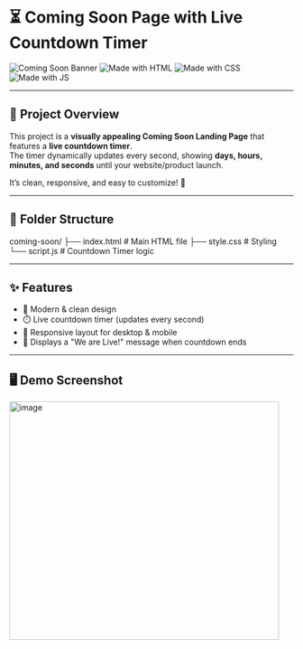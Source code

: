 # ⏳ Coming Soon Page with Live Countdown Timer

![Coming Soon Banner](https://img.shields.io/badge/Status-Building-blue?style=flat-square&logo=github)
![Made with HTML](https://img.shields.io/badge/HTML-5-orange?style=flat-square&logo=html5)
![Made with CSS](https://img.shields.io/badge/CSS-3-blue?style=flat-square&logo=css3)
![Made with JS](https://img.shields.io/badge/JavaScript-ES6-yellow?style=flat-square&logo=javascript)

---

## 🚀 Project Overview
This project is a **visually appealing Coming Soon Landing Page** that features a **live countdown timer**.  
The timer dynamically updates every second, showing **days, hours, minutes, and seconds** until your website/product launch.  

It’s clean, responsive, and easy to customize! 🎉  

---

## 📂 Folder Structure
coming-soon/
├── index.html # Main HTML file
├── style.css # Styling
└── script.js # Countdown Timer logic

---

## ✨ Features
- 🎨 Modern & clean design  
- ⏱️ Live countdown timer (updates every second)  
- 📱 Responsive layout for desktop & mobile  
- 🔔 Displays a "We are Live!" message when countdown ends  

---

## 🖥️ Demo Screenshot
<img width="478" height="422" alt="image" src="https://github.com/user-attachments/assets/d796abed-580d-48f4-b51d-f0f6c6e811f2" />
